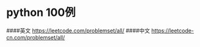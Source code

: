 # python 100例

####英文
https://leetcode.com/problemset/all/
####中文
https://leetcode-cn.com/problemset/all/